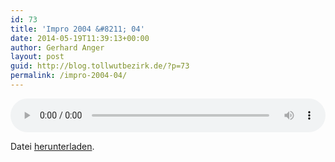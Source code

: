```yaml
---
id: 73
title: 'Impro 2004 &#8211; 04'
date: 2014-05-19T11:39:13+00:00
author: Gerhard Anger
layout: post
guid: http://blog.tollwutbezirk.de/?p=73
permalink: /impro-2004-04/
---
```

<audio class="wp-audio-shortcode" id="audio-73-6" loop="1" autoplay="1" preload="on" style="width: 100%;" controls="controls"><source type="audio/mpeg" src="http://audio.tollwutbezirk.de:8090/music/2004\_04.mp3?\_=6" /><http://audio.tollwutbezirk.de:8090/music/2004_04.mp3></audio> 

Datei [herunterladen](http://audio.tollwutbezirk.de:8090/music/2004_04.mp3).